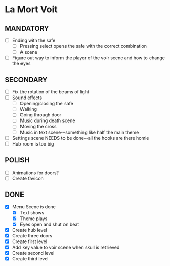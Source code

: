 # La Mort Voit

## MANDATORY

- [ ] Ending with the safe
	- [ ] Pressing select opens the safe with the correct combination
	- [ ] A scene
- [ ] Figure out way to inform the player of the voir scene and how to change the eyes

## SECONDARY

- [ ] Fix the rotation of the beams of light
- [ ] Sound effects
	- [ ] Opening/closing the safe
	- [ ] Walking
	- [ ] Going through door
	- [ ] Music during death scene
	- [ ] Moving the cross
	- [ ] Music in text scene--something like half the main theme
- [ ] Settings scene NEEDS to be done--all the hooks are there homie
- [ ] Hub room is too big

## POLISH

- [ ] Animations for doors?
- [ ] Create favicon

## DONE

- [x] Menu Scene is done
	- [x] Text shows
	- [x] Theme plays
	- [x] Eyes open and shut on beat
- [x] Create hub level
- [x] Create three doors
- [x] Create first level
- [x] Add key value to voir scene when skull is retrieved
- [x] Create second level
- [x] Create third level